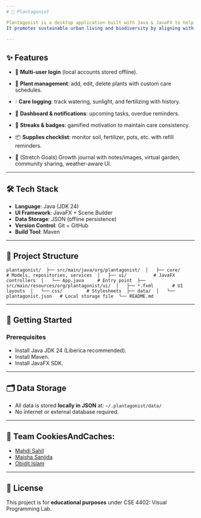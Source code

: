 ```yaml
---
# 🌱 Plantagonist

Plantagonist is a desktop application built with Java & JavaFX to help houseplant enthusiasts care for their plants consistently.  
It promotes sustainable urban living and biodiversity by aligning with UN SDG 15: Life on Land and SDG 3: Good Health and Well-being.

---
```


## ✨ Features

- 👤 **Multi-user login** (local accounts stored offline).
    
- 🌿 **Plant management**: add, edit, delete plants with custom care schedules.
- 💧 **Care logging**: track watering, sunlight, and fertilizing with history.
- 📅 **Dashboard & notifications**: upcoming tasks, overdue reminders.
- 🔔 **Streaks & badges**: gamified motivation to maintain care consistency.
- 📦 **Supplies checklist**: monitor soil, fertilizer, pots, etc. with refill reminders.
- 🌟 (Stretch Goals) Growth journal with notes/images, virtual garden, community sharing, weather-aware UI.

---

## 🛠️ Tech Stack

- **Language**: Java (JDK 24)
- **UI Framework**: JavaFX + Scene Builder
- **Data Storage**: JSON (offline persistence)
- **Version Control**: Git + GitHub
- **Build Tool**: Maven

---

## 📂 Project Structure

`plantagonist/  ├── src/main/java/org/plantagonist/  │   ├── core/        # Models, repositories, services  │   ├── ui/          # JavaFX controllers  │   └── App.java     # Entry point  ├── src/main/resources/org/plantagonist/ui/  │   ├── *.fxml       # UI layouts  │   └── css/         # Stylesheets  ├── data/  │   └── plantagonist.json   # Local storage file  └── README.md`

---

## 🚀 Getting Started

### Prerequisites

- Install Java JDK 24 (Liberica recommended).
- Install Maven.
- Install JavaFX SDK.
---

## 🗂️ Data Storage

- All data is stored **locally in JSON** at:
    `~/.plantagonist/data/`
- No internet or external database required.
---

## 👥 Team **CookiesAndCaches:**

- [Mahdi Sahil](https://github.com/mahd149)
- [Maisha Sanjida](https://github.com/Loona6)
- [Obidit Islam](https://github.com/tashobi02)
---

## 📜 License

This project is for **educational purposes** under CSE 4402: Visual Programming Lab.  
